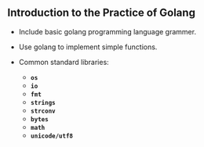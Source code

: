 ## Introduction to the Practice of Golang

- Include basic golang programming language grammer.

- Use golang to implement simple functions.

- Common standard libraries: 
  - **`os`**
  - **`io`**
  - **`fmt`**
  - **`strings`**
  - **`strconv`**
  - **`bytes`**
  - **`math`**
  - **`unicode/utf8`**